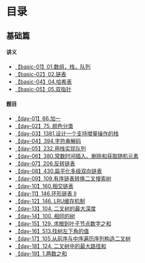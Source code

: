 <!--
 * @Descripttion: 
 * @version: 
 * @Author: tina.cai
 * @Date: 2020-06-02 15:15:20
 * @LastEditors: tina.cai
 * @LastEditTime: 2020-06-19 15:45:16
--> 
# 目录

## 基础篇

#### 讲义

* [【basic-01】01.数组，栈，队列](https://github.com/leetcode-pp/91alg-1/blob/master/basic-01.md)
* [【basic-02】02.链表](https://github.com/leetcode-pp/91alg-1/blob/master/basic-02.md)
* [【basic-04】04.哈希表](https://github.com/leetcode-pp/91alg-1/blob/master/basic-04.md)
* [【basic-05】05.双指针](https://lucifer.ren/blog/2020/05/26/91algo-basic-05.two-pointer/)


#### 题目

* [【day-01】66.加一](./basic/day-01.md)
* [【day-02】75. 颜色分类](./basic/day-02.md)
* [【day-03】1381.设计一个支持增量操作的栈](./basic/day-03.md)
* [【day-04】394.字符串解码](./basic/day-04.md)
* [【day-05】232.用栈实现队列](./basic/day-05.md)
* [【day-06】380.常数时间插入、删除和获取随机元素](./basic/day-06.md)
* [【day-07】206.反转链表](./basic/day-07.md)
* [【day-08】430.扁平化多级双向链表](./basic/day-08.md)
* [【day-09】109.有序链表转换二叉搜索树](./basic/day-09.md)
* [【day-10】160.相交链表](./basic/day-10.md)
* [【day-11】146.环形链表 II](./basic/day-11.md)
* [【day-12】146. LRU缓存机制](./basic/day-12.md)
* [【day-13】104. 二叉树的最大深度](./basic/day-13.md)
* [【day-14】100. 相同的树](./basic/day-14.md)
* [【day-15】129. 求根到叶子节点数字之和](./basic/day-15.md)
* [【day-16】513.找树左下角的值](./basic/day-16.md)
* [【day-17】105.从前序与中序遍历序列构造二叉树](./basic/day-17.md)
* [【day-18】124. 二叉树中的最大路径和](./basic/day-18.md)
* [【day-19】1.两数之和](./basic/day-19.md)


